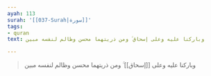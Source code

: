 ```yaml
---
ayah: 113
surah: '[[037-Surah|سورة]]'
tags:
- quran
text: وباركنا عليه وعلى إسحاق ۚ ومن ذريتهما محسن وظالم لنفسه مبين

---
```

> وباركنا عليه وعلى [[إسحاق]] ۚ ومن ذريتهما محسن وظالم لنفسه مبين
